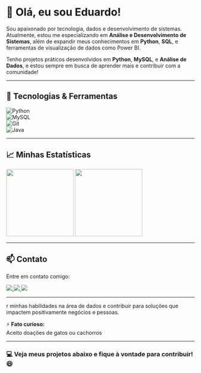 # 👋 Olá, eu sou Eduardo!  

Sou apaixonado por tecnologia, dados e desenvolvimento de sistemas. Atualmente, estou me especializando em **Análise e Desenvolvimento de Sistemas**, além de expandir meus conhecimentos em **Python**, **SQL**, e ferramentas de visualização de dados como Power BI. 

Tenho projetos práticos desenvolvidos em **Python**, **MySQL**, e **Análise de Dados**, e estou sempre em busca de aprender mais e contribuir com a comunidade!

---

## 🚀 Tecnologias & Ferramentas  
![Python](https://img.shields.io/badge/-Python-3776AB?style=for-the-badge&logo=python&logoColor=white)  
![MySQL](https://img.shields.io/badge/-MySQL-4479A1?style=for-the-badge&logo=mysql&logoColor=white)  
![Git](https://img.shields.io/badge/-Git-F05032?style=for-the-badge&logo=git&logoColor=white)  
![Java](https://img.shields.io/badge/-Java-007396?style=for-the-badge&logo=java&logoColor=white)  

---

## 📈 Minhas Estatísticas  
<div>
  <img loading="lazy" height="180em" src="https://github-readme-stats.vercel.app/api/top-langs/?username=23Edu4rd0&layout=compact&langs_count=7&theme=dracula"/>
  <img loading="lazy" height="180em" src="https://github-readme-stats.vercel.app/api?username=23Edu4rd0&show_icons=true&theme=dracula&include_all_commits=true&count_private=true"/>
</div>

---

## 📫 Contato  
Entre em contato comigo:  

<a target="_blank" href="mailto:23eduardoviana@gmail.com" target="_blank">
  <img src="https://img.shields.io/badge/-Gmail-D14836?style=for-the-badge&logo=Gmail&logoColor=white">
</a>  
<a target="_blank" href="https://www.linkedin.com/in/eduardovianadev/" target="_blank">
  <img src="https://img.shields.io/badge/-LinkedIn-%230077B5?style=for-the-badge&logo=linkedin&logoColor=white">
</a>  
<a target="_blank" href="https://x.com/Edu4rdo_23" target="_blank">
  <img src="https://img.shields.io/badge/-Twitter-1DA1F2?style=for-the-badge&logo=Twitter&logoColor=white">
</a>

---

r minhas habilidades na área de dados e contribuir para soluções que impactem positivamente negócios e pessoas.

⚡ **Fato curioso:**  
Aceito doações de gatos ou cachorros

---

### 💻 Veja meus projetos abaixo e fique à vontade para contribuir! 😄
